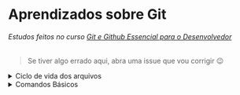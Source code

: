 # Aprendizados sobre Git
###### Estudos feitos no curso [Git e Github Essencial para o Desenvolvedor](https://www.udemy.com/course/curso-de-git-e-github-essencial/)
> Se tiver algo errado aqui, abra uma issue que vou corrigir :wink:

<details><summary>Ciclo de vida dos arquivos</summary>

- **Untracked:** estados em que todos arquivos iniciam. Quando não está rastreado, sincronizado no repo local, no Git.
- **Tracked:** quando o arquivo está rastreado pelo Git, está sob o controle de versionamento.
- **Modified:** quando modifica um arquivo já rastreado. O Git te avisa que precisa atualizar o rastreamento.
- **Staged:** quando o arquivo está pronto pro commit.

</details>

<details><summary>Comandos Básicos</summary>

- **`history -c`** --> Apagar histórico do terminal git/linux.
  - Apagar de forma mais completa: **`cat /dev/null > ~/.bash_history && history -c`**
- **`git init`** --> Inicializar um repositório.

- **`git status`** --> Checar o estado dos arquivos do repo.

- **`.gitignore`** --> Bem auto explicativo, é um arquivo em que você coloca arquivos/diretórios/etc, que você quer que o git ignore. Normalmente usado pra banco de dados, lógica de negócios, autenticações, etc.
  - Para arquivos, coloque o arquivo e extensão, exemplo **`video.mp4`** **`db.sqlite`** etc
  - Para ignorar vários arquivos com a mesma extensão, use **\*** e a extensão, exemplo **`*.sqlite3`**
  - Para diretórios, coloque **\*\*** e o nome do diretório, exemplo **`**videos`** **`**database`**

- **`git config user.name ""`** --> configurar seu nome de usuário.

- **`git config user.email ""`** --> configurar email do usuário.
  - Se estiver numa máquina pessoal, de uso exclusivo, utilize **`--global`** depois do **`config`** para que todos projetos comecem com essa configuração padrão.

- **`git add`** seguido do nome e extensão do arquivo, para adicionar arquivos ao monitoramento do git. **Também** é usado quando você modifica um arquivo.

- **`git add .`** --> diz pro git tanto pra adicionar arquivos novos pro monitoramento, quanto pra monitorar os modificados.

- **`git mv arquivo1.extensao arquivo2.extensao`** --> renomeia arquivos
  > Por que fazer isso pelo git e não pelo terminal normal? Porque quando você faz isso, na verdade o arquivo anterior é apagado, e é criado um nome arquivo, com mesmo conteúdo mas nome diferente. Você tem que adicionar novamente o arquivo, com o novo nome, ao rastreio do Git, e também tem que adicionar o arquivo deletado (??wtf??) com o nome antigo.

  > Renomeando pelo próprio git, o arquivo só muda o nome mesmo, continua rastreado, pronto pro commit. Muito menos dor de cabeça.

- **`git rm arquivo.extensao`** --> deletar arquivo. **`git rm -rf pasta/`** --> deletar diretório
  > Mas preste atenção, só pode excluir um diretório ou arquivo que já esteja sendo tracked pelo Git, do contrário vai dar erro, pois pra ele "não existe". Ah, e diretórios vazios não são sequer enxergados pelo Git, ele nem dá algum aviso. E portanto não dá pra remover, são untracked.

- **`git diff`** vem de difference, mostra as diferenças de um estado pro outro, de um commit pro que virá.
  - Você tem que adicionar algo amais, exemplo **`git diff --staged`** para verificar diferença do anterior pro atual.
  - **`git diff hash`** --> verificar a diferença com um commit especifico.
  - **`git diff hash..hash`** para ver a diferença de um commit **até** o outro.

</details>
